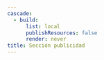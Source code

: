 ```yaml
---
cascade:
  - build:
      list: local
      publishResources: false
      render: never
title: Sección publicidad
---
```

